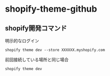 # shopify-theme-github

## shopify開発コマンド

明示的なログイン
```
shopify theme dev --store XXXXXX.myshopify.com
```
前回接続している場所と同じ場合
```
shopify theme dev
```
